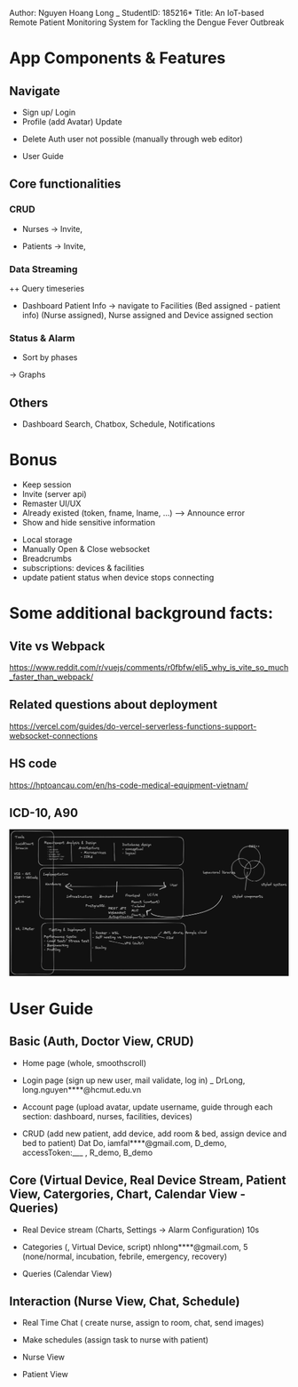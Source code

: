 Author: Nguyen Hoang Long _ StudentID: 185216*
Title: An IoT-based Remote Patient Monitoring System for Tackling the Dengue Fever Outbreak

# App Components & Features

## Navigate
+ Sign up/ Login 
+ Profile (add Avatar) Update
* Delete Auth user not possible (manually through web editor)
<!-- - Logout  -->
- User Guide

## Core functionalities

### CRUD
<!-- + Facilities -->
<!-- + Devices -> access tokens + HOST to configure devices -->
+ Nurses 
->  Invite, 
<!-- ->  Assign available (room assigned?)  -->

+ Patients 
 -> Invite,
  <!-- -> Assign available (bed, device assigned?) -->

### Data Streaming
<!-- ++ Device sending data -> Device status, Patient Telemetry in Line charts -->
++ Query timeseries
+ Dashboard Patient Info -> navigate to Facilities (Bed assigned - patient info) (Nurse assigned), Nurse assigned and Device assigned section

### Status & Alarm
<!-- ++ Alarm threshold & status -->
+ Sort by phases
<!-- -> Simple -->
-> Graphs

## Others
- Dashboard Search, Chatbox, Schedule, Notifications

# Bonus
<!-- Refresh  -->
- Keep session
- Invite (server api)
- Remaster UI/UX 
- Already existed (token, fname, lname, ...) --> Announce error
- Show and hide sensitive information
<!-- Sticky info  -->
- Local storage
- Manually Open & Close websocket
- Breadcrumbs
- subscriptions: devices & facilities
- update patient status when device stops connecting


# Some additional background facts:

## Vite vs Webpack
https://www.reddit.com/r/vuejs/comments/r0fbfw/eli5_why_is_vite_so_much_faster_than_webpack/
## Related questions about deployment
https://vercel.com/guides/do-vercel-serverless-functions-support-websocket-connections
## HS code
https://hptoancau.com/en/hs-code-medical-equipment-vietnam/
## ICD-10, A90



![Project Screenshot](assets/project-screenshot.png?raw=true)


# User Guide

## Basic (Auth, Doctor View, CRUD)

- Home page (whole, smoothscroll)
- Login page (sign up new user, mail validate, log in) _ DrLong, long.nguyen****@hcmut.edu.vn 
- Account page (upload avatar, update username, guide through each section: dashboard, nurses, facilities, devices)

- CRUD (add new patient, add device, add room & bed, assign device and bed to patient) Dat Do, iamfal****@gmail.com, D_demo, accessToken:___ , R_demo, B_demo

## Core (Virtual Device, Real Device Stream, Patient View, Catergories, Chart, Calendar View - Queries)

- Real Device stream (Charts, Settings -> Alarm Configuration) 10s

- Categories (<existing account>, Virtual Device, script) nhlong****@gmail.com, 5 (none/normal, incubation, febrile, emergency, recovery)

- Queries (Calendar View)
 
## Interaction (Nurse View, Chat, Schedule)

- Real Time Chat (<existing account> create nurse, assign to room, chat, send images)

- Make schedules (assign task to nurse with patient)

- Nurse View

- Patient View